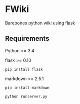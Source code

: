 FWiki
=====

Barebones python wiki using flask

Requirements
---

Python >= 3.4

flask >= 0.10

```
pip install flask
```
markdown >= 2.5.1

```
pip install markdown
```

```
python runserver.py
```
